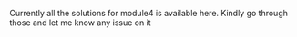 Currently all the solutions for module4 is available here. Kindly go through those and let me know any issue on it
